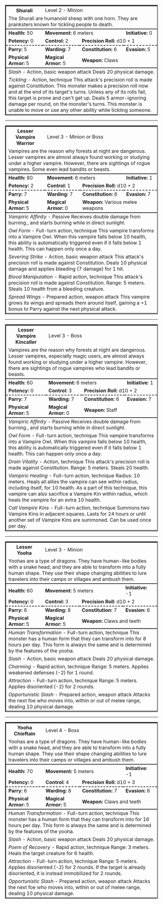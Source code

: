 <table style="width: 100%; max-width: 720px; border-style: inset;">
<tr>
<th>Shurali</th>
<td colspan="3">Level 2 - Minion</td>
</tr>
<tr style="border-bottom: solid 2px"><td colspan="4">The Shurali are humanoid sheep with one horn. They are pranksters known for tickling people to death.</td></tr>
<tr>  
<td><b>Health:</b> 50</td>  
<td colspan="2"><b>Movement:</b> 6 meters</td>  
<td><b>Initiative:</b> 0</td>  
</tr>
<tr style="border-bottom: dashed 2px">
<td><b>Potency:</b> 0</td> 
<td><b>Control:</b> 2</td> 
<td colspan="2"><b>Precision Roll:</b> d10 + 1</td> 
</tr>
<tr>
<td><b>Parry:</b> 5</td>  
<td><b>Warding:</b> 7</td>  
<td><b>Constitution:</b> 6</td>  
<td><b>Evasion:</b> 5</td>  
</tr>
<tr style="border-bottom: solid 2px">  
<td colspan="1"><b>Physical Armor:</b> 5</td>
<td colspan="1"><b>Magical Armor:</b> 5</td>
<td colspan="2"><b>Weapon:</b> Claws</td>
</tr>
<tr>
<td colspan="4"><i>Slash</i> - Action, basic weapon attack
Deals 20 physical damage.
</td>
</tr>
<tr>
<td colspan="4"><i>Tickling</i> - Action, technique
This attack's precision roll is made against Constitution.
This monster makes a precision roll now and at the end of its target's turns. Unless any of its rolls fail, this target is prone and can't get up.
Deals 5 armor-ignoring damage per round, on the monster's turns.
This monster is unable to move or use any other ability while tickling someone.
</td>
</tr>
</table>

---
<table style="width: 100%; max-width: 720px; border-style: inset;">
<tr>
<th>Lesser Vampire Warrior</th>
<td colspan="3">Level 3 - Minion or Boss</td>
</tr>
<tr style="border-bottom: solid 2px"><td colspan="4">Vampires are the reason why forests at night are dangerous. Lesser vampires are almost always found working or studying under a higher vampire. However, there are sightings of rogue vampires. Some even lead bandits or beasts.</td></tr>
<tr>  
<td><b>Health:</b> 80</td>  
<td colspan="2"><b>Movement:</b> 6 meters</td>  
<td><b>Initiative:</b> 1</td>  
</tr>
<tr style="border-bottom: dashed 2px">
<td><b>Potency:</b> 2</td> 
<td><b>Control:</b> 1</td> 
<td colspan="2"><b>Precision Roll:</b> d10 + 2</td> 
</tr>
<tr>
<td><b>Parry:</b> 7</td>  
<td><b>Warding:</b> 7</td>  
<td><b>Constitution:</b> 6</td>  
<td><b>Evasion:</b> 7</td>  
</tr>
<tr style="border-bottom: solid 2px">  
<td colspan="1"><b>Physical Armor:</b> 5</td>
<td colspan="1"><b>Magical Armor:</b> 0</td>
<td colspan="2"><b>Weapon:</b> Various melee weapons</td>
</tr>
<tr>
<td colspan="4"><i>Vampiric Affinity</i> - Passive
Receives double damage from burning., and starts burning while in direct sunlight.
</td>
</tr>
<tr>
<td colspan="4"><i>Owl Form</i> - Full-turn action, technique
This vampire transforms into a Vampire Owl.
When this vampire falls below 10 health, this ability is automatically triggered even if it falls below 1 health. This can happen only once a day.
</td>
</tr>
<tr>
<td colspan="4"><i>Severing Strike</i> - Action, basic weapon attack
This attack's precision roll is made against Constitution.
Deals 10 physical damage and applies bleeding (7 damage) for 1 hit.
</td>
</tr>
<tr>
<td colspan="4"><i>Blood Manipulation</i> - Rapid action, technique
This attack's precision roll is made against Constitution.
Range: 5 meters.
Steals 10 health from a bleeding creature.
</td>
</tr>
<tr>
<td colspan="4"><i>Spread Wings</i> - Prepared action, weapon attack
This vampire grows its wings and spreads them around itself, gaining a +1 bonus to Parry against the next physical attack.
</td>
</tr>
</table>

---
<table style="width: 100%; max-width: 720px; border-style: inset;">
<tr>
<th>Lesser Vampire Kincaller</th>
<td colspan="3">Level 3 - Boss</td>
</tr>
<tr style="border-bottom: solid 2px"><td colspan="4">Vampires are the reason why forests at night are dangerous. Lesser vampires, especially magic users, are almost always found working or studying under a higher vampire. However, there are sightings of rogue vampires who lead bandits or beasts.</td></tr>
<tr>  
<td><b>Health:</b> 60</td>  
<td colspan="2"><b>Movement:</b> 6 meters</td>  
<td><b>Initiative:</b> 1</td>  
</tr>
<tr style="border-bottom: dashed 2px">
<td><b>Potency:</b> 0</td> 
<td><b>Control:</b> 3</td> 
<td colspan="2"><b>Precision Roll:</b> d10 + 2</td> 
</tr>
<tr>
<td><b>Parry:</b> 7</td>  
<td><b>Warding:</b> 7</td>  
<td><b>Constitution:</b> 6</td>  
<td><b>Evasion:</b> 7</td>  
</tr>
<tr style="border-bottom: solid 2px">  
<td colspan="1"><b>Physical Armor:</b> 5</td>
<td colspan="1"><b>Magical Armor:</b> 0</td>
<td colspan="2"><b>Weapon:</b> Staff</td>
</tr>
<tr>
<td colspan="4"><i>Vampiric Affinity</i> - Passive
Receives double damage from burning., and starts burning while in direct sunlight.
</td>
</tr>
<tr>
<td colspan="4"><i>Owl Form</i> - Full-turn action, technique
This vampire transforms into a Vampire Owl.
When this vampire falls below 10 health, this ability is automatically triggered even if it falls below 1 health. This can happen only once a day.
</td>
</tr>
<tr>
<td colspan="4"><i>Drain Vitality</i> - Action, technique
This attack's precision roll is made against Constitution.
Range: 5 meters.
Steals 20 health.
</td>
</tr>
<tr>
<td colspan="4"><i>Vampiric Healing</i> - Full-turn action, technique
Radius: 10 meters.
Heals all allies the vampire can see within radius, including itself, for 10 health.
As a part of this technique, this vampire can also sacrifice a Vampire Kin within radius, which heals the vampire for an extra 10 health.
</td>
</tr>
<tr>
<td colspan="4"><i>Call Vampire Kins</i> - Full-turn action, technique
Summons two Vampire Kins in adjacent squares.
Lasts for 24 hours or until another set of Vampire Kins are summoned.
Can be used once per day.
</td>
</tr>
</table>

---
<table style="width: 100%; max-width: 720px; border-style: inset;">
<tr>
<th>Lesser Yooha</th>
<td colspan="3">Level 3 - Minion</td>
</tr>
<tr style="border-bottom: solid 2px"><td colspan="4">Yoohas are a type of dragons. They have human-like bodies with a snake head, and they are able to transform into a fully human shape. They use their shape changing abilities to lure travelers into their camps or villages and ambush them.</td></tr>
<tr>  
<td><b>Health:</b> 60</td>  
<td colspan="2"><b>Movement:</b> 5 meters</td>  
<td><b>Initiative:</b> -1</td>  
</tr>
<tr style="border-bottom: dashed 2px">
<td><b>Potency:</b> 0</td> 
<td><b>Control:</b> 3</td> 
<td colspan="2"><b>Precision Roll:</b> d10 + 2</td> 
</tr>
<tr>
<td><b>Parry:</b> 6</td>  
<td><b>Warding:</b> 8</td>  
<td><b>Constitution:</b> 7</td>  
<td><b>Evasion:</b> 6</td>  
</tr>
<tr style="border-bottom: solid 2px">  
<td colspan="1"><b>Physical Armor:</b> 5</td>
<td colspan="1"><b>Magical Armor:</b> 5</td>
<td colspan="2"><b>Weapon:</b> Claws and teeth</td>
</tr>
<tr>
<td colspan="4"><i>Human Transformation</i> - Full-turn action, technique
This monster has a human form that they can transform into for 8 hours per day. This form is always the same and is determined by the features of the yooha.
</td>
</tr>
<tr>
<td colspan="4"><i>Slash</i> - Action, basic weapon attack
Deals 20 physical damage.
</td>
</tr>
<tr>
<td colspan="4"><i>Charming</i> - Rapid action, technique
Range: 5 meters.
Applies weakened defenses (-2) for 1 round.
</td>
</tr>
<tr>
<td colspan="4"><i>Attraction</i> - Full-turn action, technique
Range: 5 meters.
Applies disoriented (-2) for 2 rounds.
</td>
</tr>
<tr>
<td colspan="4"><i>Opportunistic Slash</i> - Prepared action, weapon attack
Attacks the next foe who moves into, within or out of melee range, dealing 10 physical damage.
</td>
</tr>
</table>

---
<table style="width: 100%; max-width: 720px; border-style: inset;">
<tr>
<th>Yooha Chieftain</th>
<td colspan="3">Level 4 - Boss</td>
</tr>
<tr style="border-bottom: solid 2px"><td colspan="4">Yoohas are a type of dragons. They have human-like bodies with a snake head, and they are able to transform into a fully human shape. They use their shape changing abilities to lure travelers into their camps or villages and ambush them.</td></tr>
<tr>  
<td><b>Health:</b> 70</td>  
<td colspan="2"><b>Movement:</b> 5 meters</td>  
<td><b>Initiative:</b> -1</td>  
</tr>
<tr style="border-bottom: dashed 2px">
<td><b>Potency:</b> 0</td> 
<td><b>Control:</b> 4</td> 
<td colspan="2"><b>Precision Roll:</b> d10 + 3</td> 
</tr>
<tr>
<td><b>Parry:</b> 6</td>  
<td><b>Warding:</b> 8</td>  
<td><b>Constitution:</b> 7</td>  
<td><b>Evasion:</b> 6</td>  
</tr>
<tr style="border-bottom: solid 2px">  
<td colspan="1"><b>Physical Armor:</b> 5</td>
<td colspan="1"><b>Magical Armor:</b> 5</td>
<td colspan="2"><b>Weapon:</b> Claws and teeth</td>
</tr>
<tr>
<td colspan="4"><i>Human Transformation</i> - Full-turn action, technique
This monster has a human form that they can transform into for 16 hours per day. This form is always the same and is determined by the features of the yooha.
</td>
</tr>
<tr>
<td colspan="4"><i>Slash</i> - Action, basic weapon attack
Deals 20 physical damage.
</td>
</tr>
<tr>
<td colspan="4"><i>Poem of Recovery</i> - Rapid action, technique
Range: 3 meters.
Heals the target creature for 6 health.
</td>
</tr>
<tr>
<td colspan="4"><i>Attraction</i> - Full-turn action, technique
Range: 5 meters.
Applies disoriented (-2) for 2 rounds.
If the target is already disoriented, it is instead immobilized for 2 rounds.
</td>
</tr>
<tr>
<td colspan="4"><i>Opportunistic Slash</i> - Prepared action, weapon attack
Attacks the next foe who moves into, within or out of melee range, dealing 10 physical damage.
</td>
</tr>
</table>
